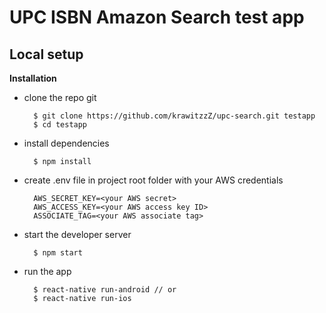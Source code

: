 UPC ISBN Amazon Search test app
===============================

Local setup
-------------

**Installation**

- clone the repo git

        $ git clone https://github.com/krawitzzZ/upc-search.git testapp
        $ cd testapp

- install dependencies

        $ npm install

- create .env file in project root folder with your AWS credentials

        AWS_SECRET_KEY=<your AWS secret>
        AWS_ACCESS_KEY=<your AWS access key ID>
        ASSOCIATE_TAG=<your AWS associate tag>

- start the developer server

        $ npm start

- run the app

        $ react-native run-android // or
        $ react-native run-ios
